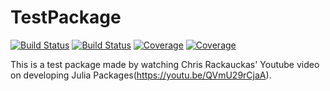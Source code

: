 # TestPackage

[![Build Status](https://travis-ci.com/LalitChauhan56/TestPackage.jl.svg?branch=master)](https://travis-ci.com/LalitChauhan56/TestPackage.jl)
[![Build Status](https://ci.appveyor.com/api/projects/status/github/LalitChauhan56/TestPackage.jl?svg=true)](https://ci.appveyor.com/project/LalitChauhan56/TestPackage-jl)
[![Coverage](https://codecov.io/gh/LalitChauhan56/TestPackage.jl/branch/master/graph/badge.svg)](https://codecov.io/gh/LalitChauhan56/TestPackage.jl)
[![Coverage](https://coveralls.io/repos/github/LalitChauhan56/TestPackage.jl/badge.svg?branch=master)](https://coveralls.io/github/LalitChauhan56/TestPackage.jl?branch=master)


This is a test package made by watching Chris Rackauckas' Youtube video on developing Julia Packages(https://youtu.be/QVmU29rCjaA).